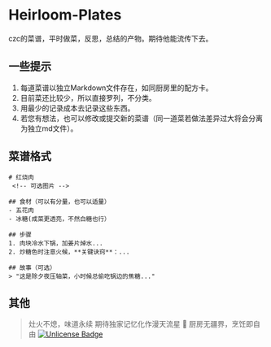 # Heirloom-Plates
czc的菜谱，平时做菜，反思，总结的产物。期待他能流传下去。

## 一些提示
1. 每道菜谱以独立Markdown文件存在，如同厨房里的配方卡。
2. 目前菜还比较少，所以直接罗列，不分类。
3. 用最少的记录成本去记录这些东西。
4. 若您有想法，也可以修改或提交新的菜谱（同一道菜若做法差异过大将会分离为独立md文件）。


## 菜谱格式

```
# 红烧肉
 <!-- 可选图片 -->

## 食材（可以有分量，也可以适量）
- 五花肉
- 冰糖(成菜更透亮，不然白糖也行） 

## 步骤
1. 肉块冷水下锅，加姜片焯水...
2. 炒糖色时注意火候，**关键诀窍**：...

## 故事（可选）
> "这是除夕夜压轴菜，小时候总偷吃锅边的焦糖..."
```


## 其他

> 灶火不熄，味道永续
> 期待独家记忆化作漫天流星 🌠
> 厨房无疆界，烹饪即自由
> [![Unlicense Badge](https://img.shields.io/badge/License-Unlicense-blue.svg)](https://unlicense.org/)

